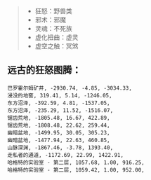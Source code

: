> - 狂怒：野兽类
> - 邪术：邪魔
> - 灵魂：不死族
> - 虚化扭曲：虚灵
> - 虚空之触：冥煞

## 远古的狂怒图腾：

```
巴罗霍尔姆矿井, -2930.74, -4.85, -3034.33,
浸没的地窖, 319.41, 5.14, -1246.05,
东方沼泽, -392.59, 4.81, -1537.05,
东方沼泽, -235.29, 11.52, -1516.07,
锯齿荒地, -1805.48, 16.67, 422.89,
锯齿荒地, -1808.48, 22.62, 259.44,
幽暗盆地, -1499.95, 30.05, 305.23,
幽暗盆地, -1477.94, 22.63, 460.85,
山脉深渊, -1867.46, -3.78, 1393.40,
走私者的通道, -1172.69, 22.99, 1422.91,
哈格特的实验室 - 第二层, 1057.68, 1.00, 916.25,
哈格特的实验室 - 第二层, 1059.42, 1.00, 952.00,
```

